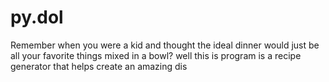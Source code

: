 # py.dol
Remember when you were a kid and thought the ideal dinner would just be all your favorite things mixed in a bowl? 
well this is program is a recipe generator that helps create an amazing dis
